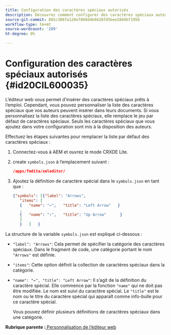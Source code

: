 ```yaml
---
title: Configuration des caractères spéciaux autorisés
description: Découvrez comment configurer des caractères spéciaux autorisés
source-git-commit: 801c306fa120e7889d4b9428fd5bee2849bf1956
workflow-type: tm+mt
source-wordcount: '209'
ht-degree: 0%

---
```



# Configuration des caractères spéciaux autorisés {#id20CIL600035}

L’éditeur web vous permet d’insérer des caractères spéciaux prêts à l’emploi. Cependant, vous pouvez personnaliser la liste des caractères spéciaux que vos auteurs peuvent insérer dans leurs documents. Si vous personnalisez la liste des caractères spéciaux, elle remplace le jeu par défaut de caractères spéciaux. Seuls les caractères spéciaux que vous ajoutez dans votre configuration sont mis à la disposition des auteurs.

Effectuez les étapes suivantes pour remplacer la liste par défaut des caractères spéciaux :

1. Connectez-vous à AEM et ouvrez le mode CRXDE Lite.

1. create `symbols.json` à l’emplacement suivant :

   ```json
   /apps/fmdita/xmleditor/
   ```

1. Ajoutez la définition de caractère spécial dans le `symbols.json` en tant que :

   ```json
   {"symbols": [{"label": "Arrows",
      "items": [
      {   "name": "←",   "title": "Left Arrow"   } 
      ,   
      {   "name": "↑",   "title": "Up Arrow"      } 
      ]   
      }   ]   }
   ```


La structure de la variable `symbols.json` est expliqué ci-dessous :

- `"label": "Arrows"`: Cela permet de spécifier la catégorie des caractères spéciaux. Dans le fragment de code, une catégorie portant le nom `"Arrows"` est définie.
- `"items"`: Cette option définit la collection de caractères spéciaux dans la catégorie.
- `"name": "←", "title": "Left Arrow"`: Il s’agit de la définition du caractère spécial. Elle commence par la fonction `"name"` qui ne doit pas être modifiée. Le nom est suivi du caractère spécial. Le `"title"` est le nom ou le titre du caractère spécial qui apparaît comme info-bulle pour ce caractère spécial.

   Vous pouvez définir plusieurs définitions de caractères spéciaux dans une catégorie.


**Rubrique parente :**[ Personnalisation de l’éditeur web](conf-web-editor.md)

